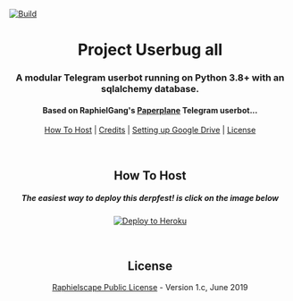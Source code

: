 [![Build](https://github.com/Kry9toN/Userbug/workflows/CheckBug/badge.svg?branch=ngebug)](https://github.com/Kry9toN/Userbug/actions "Build")
<h1 align="center">Project Userbug all</h1>
<h3 align="center">A modular Telegram userbot running on Python 3.8+ with an sqlalchemy database.</h3>
<h4 align="center">Based on RaphielGang's <a href="https://github.com/RaphielGang/Telegram-UserBot">Paperplane</a> Telegram userbot...</h4>
<p align="center"><a href="#how-to-host">How To Host</a> | <a href="#credits">Credits</a> | <a href="https://telegra.ph/How-To-Setup-Google-Drive-04-03">Setting up Google Drive</a> | <a href="#license">License</a></p>
<p align="center">&nbsp;</p>
<h2 align="center">How To Host</h2>
<h5 align="center">The easiest way to deploy this derpfest! is click on the image below</h5>
<p align="center"><a href="https://heroku.com/deploy?template=https://github.com/Kry9toN/Userbug/tree/ngebug"> <img src="https://avatars0.githubusercontent.com/u/49611828?s=400&u=72cc12d70521e5c277ef64de3b95d61dfe1f5d0f&v=4" alt="Deploy to Heroku" /></a></p>
<p align="center">&nbsp;</p>
<h2 align="center">License</h2>
<p align="center"><a href="https://github.com/kry9ton/Userbug/blob/ngebug/LICENSE">Raphielscape Public License</a> - Version 1.c, June 2019</p>
